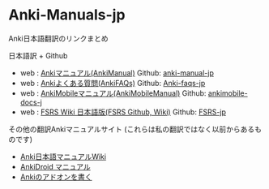 # Anki-Manuals-jp
Anki日本語翻訳のリンクまとめ

日本語訳 + Github

* web : [Ankiマニュアル(AnkiManual)](https://shigeyukey.github.io/anki-manual-jp/)  Github: [anki-manual-jp](https://github.com/shigeyukey/anki-manual-jp/issues)
* web : [Ankiよくある質問(AnkiFAQs)](https://shigeyukey.github.io/Anki-faqs-jp/)  Github: [Anki-faqs-jp](https://github.com/shigeyukey/Anki-faqs-jp/issues)
* web : [AnkiMobileマニュアル(AnkiMobileManual)](https://shigeyukey.github.io/ankimobile-docs-jp/)  Github: [ankimobile-docs-j](https://github.com/shigeyukey/ankimobile-docs-jp/issues)
* web : [FSRS Wiki 日本語版(FSRS Github, Wiki)](https://shigeyukey.github.io/FSRS-jp/)  Github: [FSRS-jp](https://github.com/shigeyukey/FSRS-jp/issues)


その他の翻訳Ankiマニュアルサイト (これらは私の翻訳ではなく以前からあるものです)

* [Anki日本語マニュアルWiki](https://wikiwiki.jp/rage2050/)
* [AnkiDroid マニュアル](https://ankidroid.org/docs/manual-ja.html)
* [Ankiのアドオンを書く](https://t-cool.github.io/anki-addon-docs-ja/)

